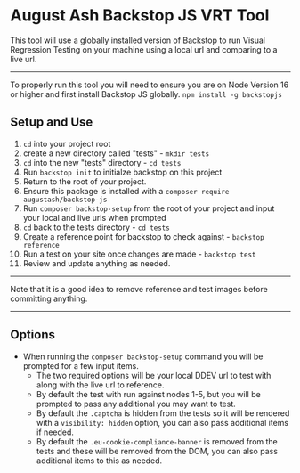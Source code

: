# August Ash Backstop JS VRT Tool

This tool will use a globally installed version of Backstop to run Visual Regression Testing on your machine using a local url and comparing to a live url.

----
To properly run this tool you will need to ensure you are on Node Version 16 or higher and first install Backstop JS globally.
`npm install -g backstopjs`

## Setup and Use
1. `cd` into your project root
2. create a new directory called "tests" - `mkdir tests`
3. `cd` into the new "tests" directory - `cd tests`
4. Run `backstop init` to initialze backstop on this project
5. Return to the root of your project.
6. Ensure this package is installed with a `composer require augustash/backstop-js`
7. Run `composer backstop-setup` from the root of your project and input your local and live urls when prompted
8. `cd` back to the tests directory - `cd tests`
9. Create a reference point for backstop to check against - `backstop reference`
10. Run a test on your site once changes are made - `backstop test`
11. Review and update anything as needed.

----
Note that it is a good idea to remove reference and test images before committing anything.

----
## Options
- When running the `composer backstop-setup` command you will be prompted for a few input items. <br/>
  - The two required options will be your local DDEV url to test with along with the live url to reference.<br/>
  - By default the test with run against nodes 1-5, but you will be prompted to pass any additional you may want to test.<br/>
  - By default the `.captcha` is hidden from the tests so it will be rendered with a `visibility: hidden` option, you can also pass additional items if needed.<br/>
  - By default the `.eu-cookie-compliance-banner` is removed from the tests and these will be removed from the DOM, you can also pass additional items to this as needed.
